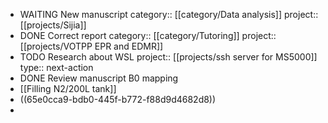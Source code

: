 - WAITING New manuscript
  category:: [[category/Data analysis]] 
  project:: [[projects/Sijia]]
- DONE Correct report
  category:: [[category/Tutoring]]
  project:: [[projects/VOTPP EPR and EDMR]]
- TODO Research about WSL
  project:: [[projects/ssh server for MS5000]]
  type:: next-action
- DONE Review manuscript B0 mapping
- [[Filling N2/200L tank]]
- ((65e0cca9-bdb0-445f-b772-f88d9d4682d8))
-